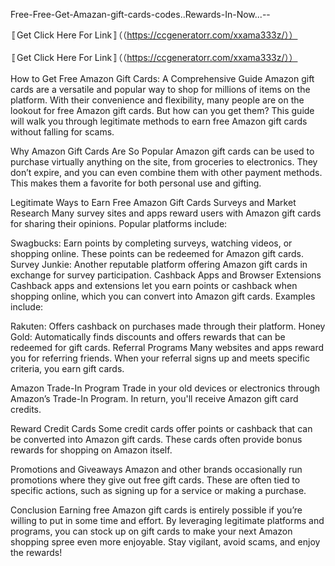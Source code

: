  Free-Free-Get-Amazan-gift-cards-codes..Rewards-In-Now...--

〚Get Click Here For Link〛（（https://ccgeneratorr.com/xxama333z/））


〚Get Click Here For Link〛（（https://ccgeneratorr.com/xxama333z/））
 
How to Get Free Amazon Gift Cards: A Comprehensive Guide
Amazon gift cards are a versatile and popular way to shop for millions of items on the platform. With their convenience and flexibility, many people are on the lookout for free Amazon gift cards. But how can you get them? This guide will walk you through legitimate methods to earn free Amazon gift cards without falling for scams.

Why Amazon Gift Cards Are So Popular
Amazon gift cards can be used to purchase virtually anything on the site, from groceries to electronics. They don’t expire, and you can even combine them with other payment methods. This makes them a favorite for both personal use and gifting.

Legitimate Ways to Earn Free Amazon Gift Cards
Surveys and Market Research
Many survey sites and apps reward users with Amazon gift cards for sharing their opinions. Popular platforms include:

Swagbucks: Earn points by completing surveys, watching videos, or shopping online. These points can be redeemed for Amazon gift cards.
Survey Junkie: Another reputable platform offering Amazon gift cards in exchange for survey participation.
Cashback Apps and Browser Extensions
Cashback apps and extensions let you earn points or cashback when shopping online, which you can convert into Amazon gift cards. Examples include:

Rakuten: Offers cashback on purchases made through their platform.
Honey Gold: Automatically finds discounts and offers rewards that can be redeemed for gift cards.
Referral Programs
Many websites and apps reward you for referring friends. When your referral signs up and meets specific criteria, you earn gift cards.

Amazon Trade-In Program
Trade in your old devices or electronics through Amazon’s Trade-In Program. In return, you'll receive Amazon gift card credits.

Reward Credit Cards
Some credit cards offer points or cashback that can be converted into Amazon gift cards. These cards often provide bonus rewards for shopping on Amazon itself.

Promotions and Giveaways
Amazon and other brands occasionally run promotions where they give out free gift cards. These are often tied to specific actions, such as signing up for a service or making a purchase.


Conclusion
Earning free Amazon gift cards is entirely possible if you’re willing to put in some time and effort. By leveraging legitimate platforms and programs, you can stock up on gift cards to make your next Amazon shopping spree even more enjoyable. Stay vigilant, avoid scams, and enjoy the rewards!
